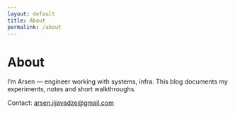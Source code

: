 ```yaml
---
layout: default
title: About
permalink: /about
---
```


# About

I’m Arsen — engineer working with systems, infra. This blog documents my experiments, notes and short walkthroughs.

Contact: arsen.jijavadze@gmail.com
